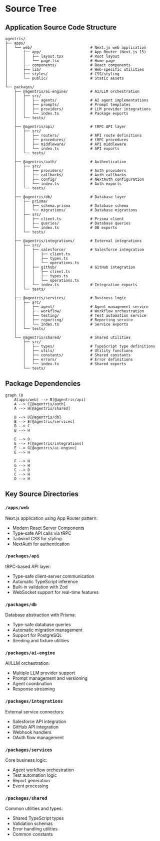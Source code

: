 # Source Tree

## Application Source Code Structure

```
agentris/
├── apps/
│   └── web/                          # Next.js web application
│       ├── app/                      # App Router (Next.js 15)
│       │   ├── layout.tsx            # Root layout
│       │   └── page.tsx              # Home page
│       ├── components/               # React components
│       ├── lib/                      # Web-specific utilities
│       ├── styles/                   # CSS/styling
│       └── public/                   # Static assets
│
└── packages/
    ├── @agentris/ai-engine/          # AI/LLM orchestration
    │   ├── src/
    │   │   ├── agents/               # AI agent implementations
    │   │   ├── prompts/              # Prompt templates
    │   │   ├── providers/            # LLM provider integrations
    │   │   └── index.ts              # Package exports
    │   └── tests/
    │
    ├── @agentris/api/                # tRPC API layer
    │   ├── src/
    │   │   ├── routers/              # API route definitions
    │   │   ├── procedures/           # tRPC procedures
    │   │   ├── middleware/           # API middleware
    │   │   └── index.ts              # API exports
    │   └── tests/
    │
    ├── @agentris/auth/               # Authentication
    │   ├── src/
    │   │   ├── providers/            # Auth providers
    │   │   ├── callbacks/            # Auth callbacks
    │   │   ├── config/               # NextAuth configuration
    │   │   └── index.ts              # Auth exports
    │   └── tests/
    │
    ├── @agentris/db/                 # Database layer
    │   ├── prisma/
    │   │   ├── schema.prisma         # Database schema
    │   │   └── migrations/           # Database migrations
    │   ├── src/
    │   │   ├── client.ts             # Prisma client
    │   │   ├── queries/              # Database queries
    │   │   └── index.ts              # DB exports
    │   └── tests/
    │
    ├── @agentris/integrations/       # External integrations
    │   ├── src/
    │   │   ├── salesforce/           # Salesforce integration
    │   │   │   ├── client.ts
    │   │   │   ├── types.ts
    │   │   │   └── operations.ts
    │   │   ├── github/               # GitHub integration
    │   │   │   ├── client.ts
    │   │   │   ├── types.ts
    │   │   │   └── operations.ts
    │   │   └── index.ts              # Integration exports
    │   └── tests/
    │
    ├── @agentris/services/           # Business logic
    │   ├── src/
    │   │   ├── agent/                # Agent management service
    │   │   ├── workflow/             # Workflow orchestration
    │   │   ├── testing/              # Test automation service
    │   │   ├── reporting/            # Reporting service
    │   │   └── index.ts              # Service exports
    │   └── tests/
    │
    └── @agentris/shared/             # Shared utilities
        ├── src/
        │   ├── types/                # TypeScript type definitions
        │   ├── utils/                # Utility functions
        │   ├── constants/            # Shared constants
        │   ├── errors/               # Error definitions
        │   └── index.ts              # Shared exports
        └── tests/
```

## Package Dependencies

```mermaid
graph TD
    A[apps/web] --> B[@agentris/api]
    A --> C[@agentris/auth]
    A --> H[@agentris/shared]

    B --> D[@agentris/db]
    B --> E[@agentris/services]
    B --> C
    B --> H

    E --> D
    E --> F[@agentris/integrations]
    E --> G[@agentris/ai-engine]
    E --> H

    F --> H
    G --> H
    C --> D
    C --> H
    D --> H
```

## Key Source Directories

### `/apps/web`

Next.js application using App Router pattern:

- Modern React Server Components
- Type-safe API calls via tRPC
- Tailwind CSS for styling
- NextAuth for authentication

### `/packages/api`

tRPC-based API layer:

- Type-safe client-server communication
- Automatic TypeScript inference
- Built-in validation with Zod
- WebSocket support for real-time features

### `/packages/db`

Database abstraction with Prisma:

- Type-safe database queries
- Automatic migration management
- Support for PostgreSQL
- Seeding and fixture utilities

### `/packages/ai-engine`

AI/LLM orchestration:

- Multiple LLM provider support
- Prompt management and versioning
- Agent coordination
- Response streaming

### `/packages/integrations`

External service connectors:

- Salesforce API integration
- GitHub API integration
- Webhook handlers
- OAuth flow management

### `/packages/services`

Core business logic:

- Agent workflow orchestration
- Test automation logic
- Report generation
- Event processing

### `/packages/shared`

Common utilities and types:

- Shared TypeScript types
- Validation schemas
- Error handling utilities
- Common constants
